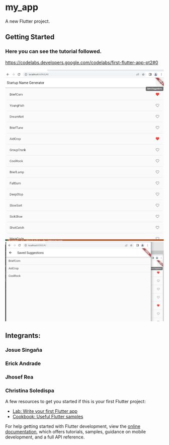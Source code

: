 # my_app

A new Flutter project.

## Getting Started

### Here you can see the tutorial followed.
https://codelabs.developers.google.com/codelabs/first-flutter-app-pt2#0

![Flutter Deploy](img/flutter.jpg)
![Flutter Deploy](img/flutter1.jpg)

## Integrants:
### Josue Singaña
### Erick Andrade
### Jhosef Rea
### Christina Soledispa
A few resources to get you started if this is your first Flutter project:

- [Lab: Write your first Flutter app](https://docs.flutter.dev/get-started/codelab)
- [Cookbook: Useful Flutter samples](https://docs.flutter.dev/cookbook)

For help getting started with Flutter development, view the
[online documentation](https://docs.flutter.dev/), which offers tutorials,
samples, guidance on mobile development, and a full API reference.
